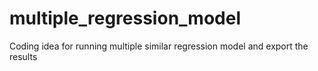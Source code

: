 # multiple_regression_model
Coding idea for running multiple similar regression model and export the results
